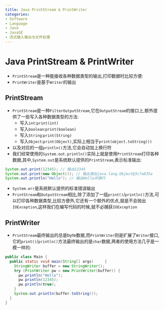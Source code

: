 ```yaml
---
title: Java PrintStream & PrintWriter
categories:
- Software
- Language
- Java
- JavaSE
- 流式输入输出与文件处理
---
```

# Java PrintStream & PrintWriter

- `PrintStream`是一种能接收各种数据类型的输出,打印数据时比较方便:
- `PrintWriter`是基于`Writer`的输出

## PrintStream

- `PrintStream`是一种`FilterOutputStream`,它在`OutputStream`的接口上,额外提供了一些写入各种数据类型的方法:
  - 写入`int`:`print(int)`
  - 写入`boolean`:`print(boolean)`
  - 写入`String`:`print(String)`
  - 写入`Object`:`print(Object)`,实际上相当于`print(object.toString())`
- 以及对应的一组`println()`方法,它会自动加上换行符
- 我们经常使用的`System.out.println()`实际上就是使用`PrintStream`打印各种数据,其中,`System.out`是系统默认提供的`PrintStream`,表示标准输出:

```java
System.out.print(12345); // 输出12345
System.out.print(new Object()); // 输出类似java.lang.Object@3c7a835a
System.out.println("Hello"); // 输出Hello并换行
```

- `System.err`是系统默认提供的标准错误输出
- `PrintStream`和`OutputStream`相比,除了添加了一组`print()`/`println()`方法,可以打印各种数据类型,比较方便外,它还有一个额外的优点,就是不会抛出`IOException`,这样我们在编写代码的时候,就不必捕获`IOException`

## PrintWriter

- `PrintStream`最终输出的总是byte数据,而`PrintWriter`则是扩展了`Writer`接口,它的`print()`/`println()`方法最终输出的是`char`数据,两者的使用方法几乎是一模一样的:

```java
public class Main {
  public static void main(String[] args)     {
    StringWriter buffer = new StringWriter();
    try (PrintWriter pw = new PrintWriter(buffer)) {
      pw.println("Hello");
      pw.println(12345);
      pw.println(true);
    }
    System.out.println(buffer.toString());
  }
}
```